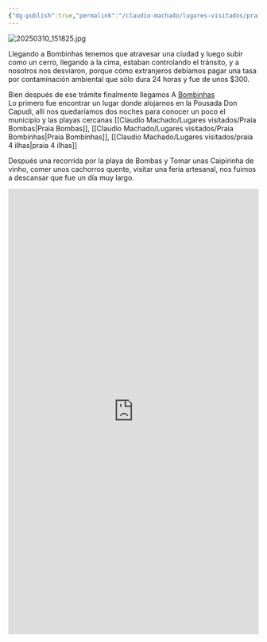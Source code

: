 ```yaml
---
{"dg-publish":true,"permalink":"/claudio-machado/lugares-visitados/praia-bombas/"}
---
```


![20250310_151825.jpg](/img/user/Personal/Im%C3%A1genes/20250310_151825.jpg)  

Llegando a Bombinhas tenemos que atravesar una ciudad y luego subir como un cerro, llegando a la cima, estaban controlando el tránsito, y a nosotros nos desviaron, porque cómo extranjeros debíamos pagar una tasa por contaminación ambiental que sólo dura 24 horas y fue de unos $300.

Bien después de ese trámite finalmente llegamos A [Bombinhas](https://turismo.bombinhas.sc.gov.br/sobre-a-cidade/)  
Lo primero fue encontrar un lugar donde alojarnos en la Pousada Don Capudi, allí nos quedaríamos dos noches para conocer un poco el municipio y las playas cercanas [[Claudio Machado/Lugares visitados/Praia Bombas\|Praia Bombas]], [[Claudio Machado/Lugares visitados/Praia Bombinhas\|Praia Bombinhas]], [[Claudio Machado/Lugares visitados/praia 4 ilhas\|praia 4 ilhas]]

Después una recorrida por la playa de Bombas y Tomar unas Caipirinha de vinho, comer unos cachorros quente, visitar una feria artesanal, nos fuimos a descansar que fue un día muy largo. 

<div style="position: relative; width: 100%; padding-bottom: 177.78%; height: 0; overflow: hidden;">
  <iframe 
    style="position: absolute; top: 0; left: 0; width: 100%; height: 100%;" 
    src="https://youtube.com/embed/TK86NNUBFbY" 
    frameborder="0" allowfullscreen>
  </iframe>
</div>


